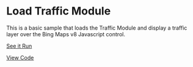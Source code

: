 # Load Traffic Module

This is a basic sample that loads the Traffic Module and display a traffic layer over the Bing Maps v8 Javascript control.

[See it Run](http://crpietschmann.github.io/bingmaps-v8-quickstart-samples/201-module-traffic/)

[View Code](index.htm)